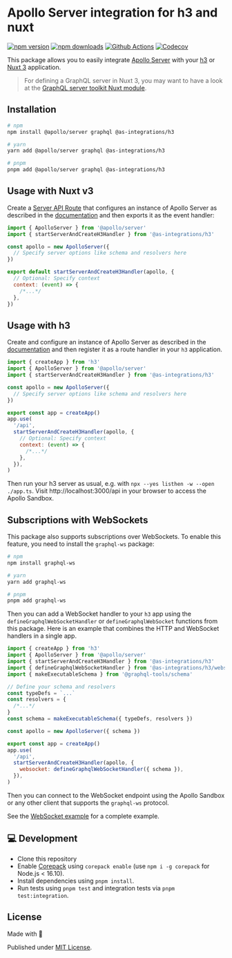 # Apollo Server integration for h3 and nuxt

[![npm version][npm-version-src]][npm-version-href]
[![npm downloads][npm-downloads-src]][npm-downloads-href]
[![Github Actions][github-actions-src]][github-actions-href]
[![Codecov][codecov-src]][codecov-href]

This package allows you to easily integrate [Apollo Server](https://www.apollographql.com/docs/apollo-server/) with your [h3](https://github.com/unjs/h3) or [Nuxt 3](v3.nuxtjs.org) application.

> For defining a GraphQL server in Nuxt 3, you may want to have a look at the [GraphQL server toolkit Nuxt module](https://github.com/tobiasdiez/nuxt-graphql-server).

## Installation

```sh
# npm
npm install @apollo/server graphql @as-integrations/h3

# yarn
yarn add @apollo/server graphql @as-integrations/h3

# pnpm
pnpm add @apollo/server graphql @as-integrations/h3
```

## Usage with Nuxt v3

Create a [Server API Route](https://v3.nuxtjs.org/guide/directory-structure/server#api-routes) that configures an instance of Apollo Server as described in the [documentation](https://www.apollographql.com/docs/apollo-server/getting-started#step-6-create-an-instance-of-apolloserver) and then exports it as the event handler:

```js
import { ApolloServer } from '@apollo/server'
import { startServerAndCreateH3Handler } from '@as-integrations/h3'

const apollo = new ApolloServer({
  // Specify server options like schema and resolvers here
})

export default startServerAndCreateH3Handler(apollo, {
  // Optional: Specify context
  context: (event) => {
    /*...*/
  },
})
```

## Usage with h3

Create and configure an instance of Apollo Server as described in the [documentation](https://www.apollographql.com/docs/apollo-server/getting-started#step-6-create-an-instance-of-apolloserver) and then register it as a route handler in your `h3` application.

```js
import { createApp } from 'h3'
import { ApolloServer } from '@apollo/server'
import { startServerAndCreateH3Handler } from '@as-integrations/h3'

const apollo = new ApolloServer({
  // Specify server options like schema and resolvers here
})

export const app = createApp()
app.use(
  '/api',
  startServerAndCreateH3Handler(apollo, {
    // Optional: Specify context
    context: (event) => {
      /*...*/
    },
  }),
)
```

Then run your h3 server as usual, e.g. with `npx --yes listhen -w --open ./app.ts`.
Visit http://localhost:3000/api in your browser to access the Apollo Sandbox.

## Subscriptions with WebSockets

This package also supports subscriptions over WebSockets. To enable this feature, you need to install the `graphql-ws` package:

```sh
# npm
npm install graphql-ws

# yarn
yarn add graphql-ws

# pnpm
pnpm add graphql-ws
```

Then you can add a WebSocket handler to your `h3` app using the `defineGraphqlWebSocketHandler` or `defineGraphqlWebSocket` functions from this package. Here is an example that combines the HTTP and WebSocket handlers in a single app.

```js
import { createApp } from 'h3'
import { ApolloServer } from '@apollo/server'
import { startServerAndCreateH3Handler } from '@as-integrations/h3'
import { defineGraphqlWebSocketHandler } from '@as-integrations/h3/websocket'
import { makeExecutableSchema } from '@graphql-tools/schema'

// Define your schema and resolvers
const typeDefs = `...`
const resolvers = {
  /*...*/
}
const schema = makeExecutableSchema({ typeDefs, resolvers })

const apollo = new ApolloServer({ schema })

export const app = createApp()
app.use(
  '/api',
  startServerAndCreateH3Handler(apollo, {
    websocket: defineGraphqlWebSocketHandler({ schema }),
  }),
)
```

Then you can connect to the WebSocket endpoint using the Apollo Sandbox or any other client that supports the `graphql-ws` protocol.

See the [WebSocket example](./examples/websocket.ts) for a complete example.

## 💻 Development

- Clone this repository
- Enable [Corepack](https://github.com/nodejs/corepack) using `corepack enable` (use `npm i -g corepack` for Node.js < 16.10).
- Install dependencies using `pnpm install`.
- Run tests using `pnpm test` and integration tests via `pnpm test:integration`.

## License

Made with 💛

Published under [MIT License](./LICENSE).

<!-- Badges -->

[npm-version-src]: https://img.shields.io/npm/v/@as-integrations/h3?style=flat-square
[npm-version-href]: https://npmjs.com/package/@as-integrations/h3
[npm-downloads-src]: https://img.shields.io/npm/dm/@as-integrations/h3?style=flat-square
[npm-downloads-href]: https://npmjs.com/package/@as-integrations/h3
[github-actions-src]: https://img.shields.io/github/workflow/status/apollo-server-integrations/apollo-server-integration-h3/ci/main?style=flat-square
[github-actions-href]: https://github.com/apollo-server-integrations/apollo-server-integration-h3/actions?query=workflow%3Aci
[codecov-src]: https://img.shields.io/codecov/c/gh/apollo-server-integrations/apollo-server-integration-h3/main?style=flat-square
[codecov-href]: https://codecov.io/gh/apollo-server-integrations/apollo-server-integration-h3
